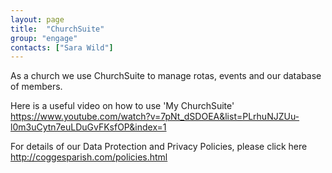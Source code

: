```yaml
---
layout: page
title:  "ChurchSuite"
group: "engage"
contacts: ["Sara Wild"]
---
```


As a church we use ChurchSuite to manage rotas, events and our database of members.

Here is a useful video on how to use 'My ChurchSuite' 
https://www.youtube.com/watch?v=7pNt_dSDOEA&list=PLrhuNJZUu-l0m3uCytn7euLDuGvFKsfOP&index=1

For details of our Data Protection and Privacy Policies, please click here <http://coggesparish.com/policies.html>
